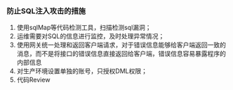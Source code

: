 

### 防止SQL注入攻击的措施

1. 使用sqlMap等代码检测工具，扫描检测sql漏洞；
2. 运维需要对SQL的信息进行监控，及时处理异常情况；
3. 使用网关统一处理和返回客户端请求，对于错误信息能够给客户端返回一致的消息，而不是将接口的错误信息直接返回给客户端，错误信息容易暴露程序的内部信息
4. 对生产环境设置单独的账号，只授权DML权限；
5. 代码Review